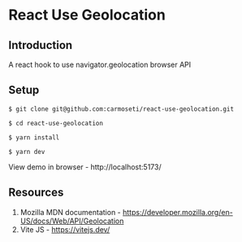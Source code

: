 # React Use Geolocation

## Introduction
A react hook to use navigator.geolocation browser API

## Setup
```shell
$ git clone git@github.com:carmoseti/react-use-geolocation.git

$ cd react-use-geolocation

$ yarn install

$ yarn dev
```
View demo in browser - http://localhost:5173/

## Resources
1. Mozilla MDN documentation - https://developer.mozilla.org/en-US/docs/Web/API/Geolocation
2. Vite JS - https://vitejs.dev/
